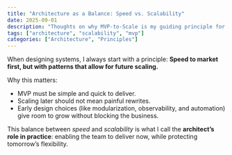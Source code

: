 ```yaml
---
title: "Architecture as a Balance: Speed vs. Scalability"
date: 2025-09-01
description: "Thoughts on why MVP-to-Scale is my guiding principle for resilient, growing systems."
tags: ["architecture", "scalability", "mvp"]
categories: ["Architecture", "Principles"]
---
```


When designing systems, I always start with a principle:
**Speed to market first, but with patterns that allow for future scaling.**

Why this matters:

- MVP must be simple and quick to deliver.
- Scaling later should not mean painful rewrites.
- Early design choices (like modularization, observability, and automation) give room to grow without blocking the business.

This balance between _speed_ and _scalability_ is what I call the **architect’s role in practice**: enabling the team to deliver now, while protecting tomorrow’s flexibility.
